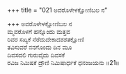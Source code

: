 +++
title = "021 ಅವರೊಳೇಳಕ್ಷೋಣಿಬಲ ನ"

+++
ಅವರೊಳೇಳಕ್ಷೋಣಿಬಲ ನ  
ಮ್ಮವರೊಳಗೆ ಹನ್ನೊಂದು ಮತ್ತವ  
ರಿವರ ಸಖ್ಯಕೆ ನೆರೆದುದೇಕಾದಶಶತಕ್ಷೋಣಿ  
ತವಿಸುವರೆ ನನಗೊಂದು ದಿನ ಮೂ  
ದಿವಸದಲಿ ಗುರುವೈದು ದಿವಸಕೆ  
ರವಿಜ ನಿಮಿಷಕೆ ದ್ರೌಣಿ ನಿಮಿಷಾರ್ಧಕೆ ಧನಂಜಯನು     ॥21॥